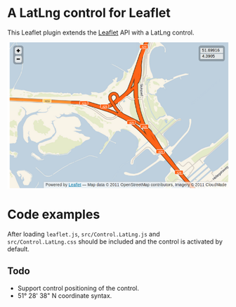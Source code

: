 # A LatLng control for Leaflet #

This Leaflet plugin extends the [Leaflet](https://github.com/CloudMade/Leaflet) API with a LatLng control. 

<img src="examples/latlngcontrol.png">

# Code examples
After loading ```leaflet.js```, ```src/Control.LatLng.js``` and ```src/Control.LatLng.css``` should be included and the control is activated by default.

## Todo
 - Support control positioning of the control.
 - 51° 28' 38" N coordinate syntax.
